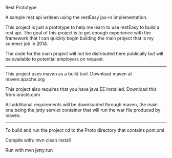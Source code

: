 Rest Prototype

A sample rest api writeen using the restEasy jax-rs implementation.

This project is just a prototype to help me learn to use restEasy to build a rest api. The goal of this project is to get enough experience with the framework that I can quickly begin building the main project that is my summer job in 2014.

The code for the main project will not be distributed here publically but will be available to potential employers on request.

------------------------------------------------------------------------------

This project uses maven as a build tool. Download maven at maven.apache.org

This project also requires that you have java EE installed. Download this from oracle.com

All additional requirements will be downloaded through maven, the main one being the jetty servlet container that will run the war file produced by maven.

------------------------------------------------------------------------------
To build and run the project cd to the Proto directory that contains pom.xml

Compile with: mvn clean install

Run with mvn jetty:run
